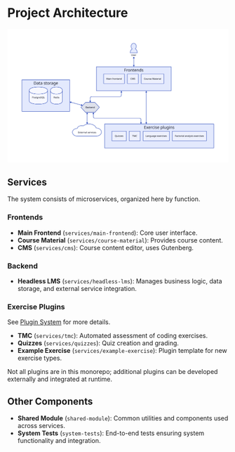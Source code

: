 # Project Architecture

![Architecture Diagram](./img/architecture.svg)

## Services

The system consists of microservices, organized here by function.

### Frontends

- **Main Frontend** (`services/main-frontend`): Core user interface.
- **Course Material** (`services/course-material`): Provides course content.
- **CMS** (`services/cms`): Course content editor, uses Gutenberg.

### Backend

- **Headless LMS** (`services/headless-lms`): Manages business logic, data storage, and external service integration.

### Exercise Plugins

See [Plugin System](./plugin-system.md) for more details.

- **TMC** (`services/tmc`): Automated assessment of coding exercises.
- **Quizzes** (`services/quizzes`): Quiz creation and grading.
- **Example Exercise** (`services/example-exercise`): Plugin template for new exercise types.

Not all plugins are in this monorepo; additional plugins can be developed externally and integrated at runtime.

## Other Components

- **Shared Module** (`shared-module`): Common utilities and components used across services.
- **System Tests** (`system-tests`): End-to-end tests ensuring system functionality and integration.
